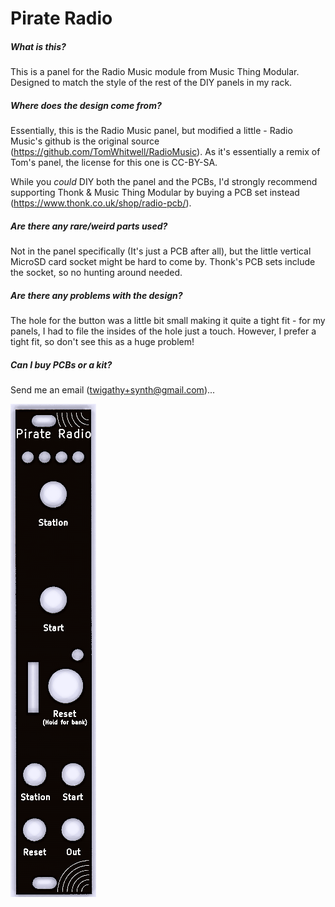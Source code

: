 # Pirate Radio

##### What is this?

This is a panel for the Radio Music module from Music Thing Modular. Designed to match the style of the rest of the DIY panels in my rack.

##### Where does the design come from?

Essentially, this is the Radio Music panel, but modified a little - Radio Music's github is the original source (https://github.com/TomWhitwell/RadioMusic). As it's essentially a remix of Tom's panel, the license for this one is CC-BY-SA. 

While you _could_ DIY both the panel and the PCBs, I'd strongly recommend supporting Thonk & Music Thing Modular by buying a PCB set instead (https://www.thonk.co.uk/shop/radio-pcb/).

##### Are there any rare/weird parts used?

Not in the panel specifically (It's just a PCB after all), but the little vertical MicroSD card socket might be hard to come by. Thonk's PCB sets include the socket, so no hunting around needed.

##### Are there any problems with the design?

The hole for the button was a little bit small making it quite a tight fit - for my panels, I had to file the insides of the hole just a touch. However, I prefer a tight fit, so don't see this as a huge problem!

##### Can I buy PCBs or a kit?

Send me an email (twigathy+synth@gmail.com)...

![pirate-panel](images/pirate-panel.png)